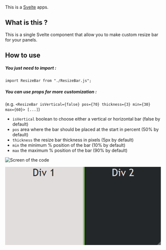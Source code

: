This is a [Svelte](https://svelte.dev) apps.

## What is this ?

This is a single Svelte component that allow you to make custom resize bar for your panels.

## How to use

##### You just need to import :

`import ResizeBar from "./ResizeBar.js";`

##### You can use props for more customization :

(e.g. `<ResizeBar isVertical={false} pos={70} thickness={3} min={30} max={60}> [...]`)

-   `isVertical` boolean to choose either a vertical or horizontal bar (false by default)
-   `pos` area where the bar should be placed at the start in percent (50% by default)
-   `thickness` the resize bar thickness in pixels (5px by default)
-   `min` the minimum % position of the bar (10% by default)
-   `max` the maximum % position of the bar (90% by default)

![Screen of the code](https://github.com/CodyAdam/Svelte-Resizable-Sanel/blob/master/ScreenCode.png?raw=true)

![Gif demo](https://github.com/CodyAdam/React-Resizable-Panel/blob/master/demo.gif?raw=true)
